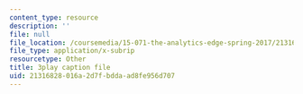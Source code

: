 ```yaml
---
content_type: resource
description: ''
file: null
file_location: /coursemedia/15-071-the-analytics-edge-spring-2017/21316828016a2d7fbddaad8fe956d707_fsF79kN9G28.srt
file_type: application/x-subrip
resourcetype: Other
title: 3play caption file
uid: 21316828-016a-2d7f-bdda-ad8fe956d707
---
```


